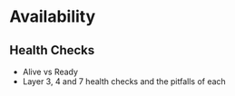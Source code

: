 # Availability



## Health Checks

- Alive vs Ready
- Layer 3, 4 and 7 health checks and the pitfalls of each 
